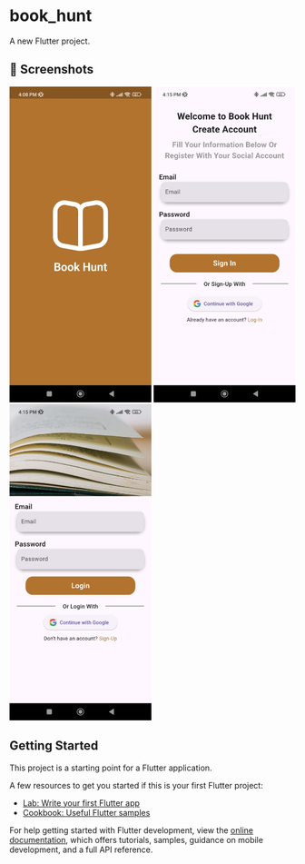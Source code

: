 # book_hunt

A new Flutter project.

## 📸 Screenshots

<a href="screenshots/splash_screen.jpg"><img src="screenshots/splash_screen.jpg" width="250"/></a>
<a href="screenshots/sign_up.jpg"><img src="screenshots/sign_up.jpg" width="250"/></a>
<a href="screenshots/login.jpg"><img src="screenshots/login.jpg" width="250"/></a>




## Getting Started

This project is a starting point for a Flutter application.

A few resources to get you started if this is your first Flutter project:

- [Lab: Write your first Flutter app](https://docs.flutter.dev/get-started/codelab)
- [Cookbook: Useful Flutter samples](https://docs.flutter.dev/cookbook)

For help getting started with Flutter development, view the
[online documentation](https://docs.flutter.dev/), which offers tutorials,
samples, guidance on mobile development, and a full API reference.
